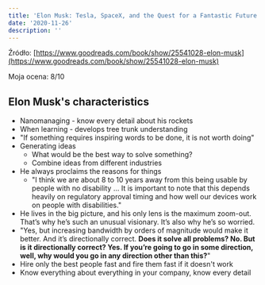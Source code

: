 ```yaml
---
title: 'Elon Musk: Tesla, SpaceX, and the Quest for a Fantastic Future'
date: '2020-11-26'
description: ''
---
```


Źródło: [https://www.goodreads.com/book/show/25541028-elon-musk](https://www.goodreads.com/book/show/25541028-elon-musk)

Moja ocena: 8/10

## Elon Musk's characteristics

- Nanomanaging - know every detail about his rockets
- When learning - develops tree trunk understanding
- "If something requires inspiring words to be done, it is not worth doing"
- Generating ideas
  - What would be the best way to solve something?
  - Combine ideas from different industries
- He always proclaims the reasons for things
  - "I think we are about 8 to 10 years away from this being usable by people with no disability … It is important to note that this depends heavily on regulatory approval timing and how well our devices work on people with disabilities."
- He lives in the big picture, and his only lens is the maximum zoom-out. That’s why he’s such an unusual visionary. It’s also why he’s so worried.
- "Yes, but increasing bandwidth by orders of magnitude would make it better. And it’s directionally correct. **Does it solve all problems? No. But is it directionally correct? Yes. If you’re going to go in some direction, well, why would you go in any direction other than this?**"
- Hire only the best people fast and fire them fast if it doesn't work
- Know everything about everything in your company, know every detail
